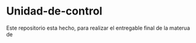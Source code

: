 # Unidad-de-control
 Este repositorio esta hecho, para realizar el entregable final de la materua de 
